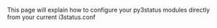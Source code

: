 This page will explain how to configure your py3status modules directly from your current i3status.conf